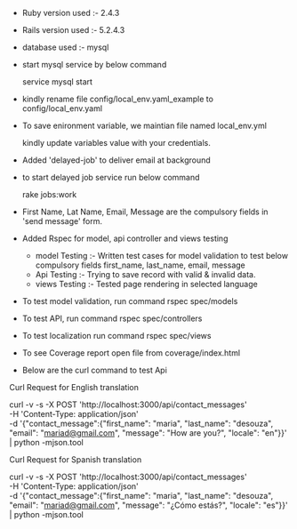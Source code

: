 
* Ruby version used :- 2.4.3

* Rails version used :- 5.2.4.3

* database used :- mysql

*  start mysql service by below command

   service mysql start

* kindly rename file config/local_env.yaml_example to config/local_env.yaml

* To save enironment variable, we maintian file named local_env.yml

  kindly update variables value with your credentials.

* Added 'delayed-job' to deliver email at background

* to start delayed job service run below command

  rake jobs:work

* First Name, Lat Name, Email, Message are the compulsory fields in 'send message' form.

* Added Rspec for model, api controller and views testing

  - model Testing :- Written test cases for model validation to test below compulsory fields
    first_name, last_name, email, message
  - Api Testing :- Trying to save record with valid & invalid data.
  - views Testing :- Tested page rendering in selected language

* To test model validation, run command rspec spec/models

* To test API, run command rspec spec/controllers

* To test localization run command rspec spec/views

* To see Coverage report open file from coverage/index.html

* Below are the curl command to test Api

Curl Request for English translation

curl -v -s -X POST 'http://localhost:3000/api/contact_messages' \
    -H 'Content-Type: application/json' \
    -d '{"contact_message":{"first_name": "maria", "last_name": "desouza", "email": "mariad@gmail.com", "message": "How are you?", "locale": "en"}}' \
    | python -mjson.tool

Curl Request for Spanish translation

curl -v -s -X POST 'http://localhost:3000/api/contact_messages' \
    -H 'Content-Type: application/json' \
    -d '{"contact_message":{"first_name": "maria", "last_name": "desouza", "email": "mariad@gmail.com", "message": "¿Cómo estás?", "locale": "es"}}' \
    | python -mjson.tool

